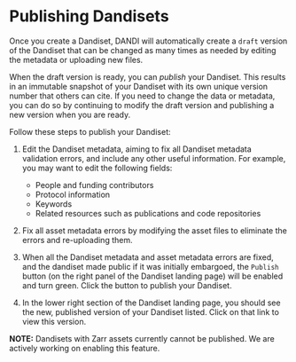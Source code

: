 # Publishing Dandisets

Once you create a Dandiset, DANDI will automatically create a `draft` version
of the Dandiset that can be changed as many times as needed by editing the 
metadata or uploading new files.

When the draft version is ready, you can *publish* your Dandiset. This results
in an immutable snapshot of your Dandiset with its own unique version number
that others can cite. If you need to change the data or metadata, you can do
so by continuing to modify the draft version and publishing a new version
when you are ready.

Follow these steps to publish your Dandiset:

1. Edit the Dandiset metadata, aiming to fix all Dandiset metadata validation
   errors, and include any other useful information. For example, you may want
   to edit the following fields:
    - People and funding contributors
    - Protocol information
    - Keywords
    - Related resources such as publications and code repositories

1. Fix all asset metadata errors by modifying the asset files to eliminate
   the errors and re-uploading them.

1. When all the Dandiset metadata and asset metadata errors are fixed, and the dandiset made public if it was initially embargoed, the
   `Publish` button (on the right panel of the Dandiset landing page) will
   be enabled and turn green. Click the button to publish your Dandiset.

1. In the lower right section of the Dandiset landing page, you should see
   the new, published version of your Dandiset listed. Click on that link
   to view this version.

**NOTE:** Dandisets with Zarr assets currently cannot be published. We are 
actively working on enabling this feature.
